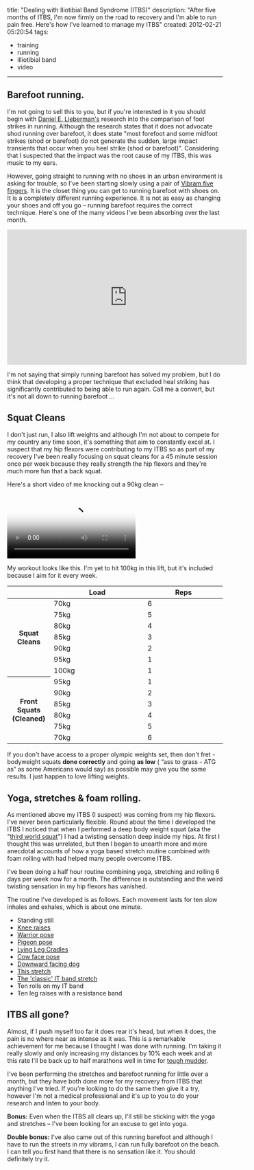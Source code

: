 title: "Dealing with Iliotibial Band Syndrome (ITBS)"
description: "After five months of ITBS, I'm now firmly on the road to recovery and I'm able to run pain free. Here's how I've learned to manage my ITBS"
created: 2012-02-21 05:20:54
tags:
  - training
  - running
  - illiotibial band
  - video
---


## Barefoot running.

I'm not going to sell this to you, but if you're interested in it you should begin with [Daniel E. Lieberman's][0] research into the comparison of foot strikes in running. Although the research states that it does not advocate shod running over barefoot, it does state "most forefoot and some midfoot strikes (shod or barefoot) do not generate the sudden, large impact transients that occur when you heel strike (shod or barefoot)". Considering that I suspected that the impact was the root cause of my ITBS, this was music to my ears.

However, going straight to running with no shoes in an urban environment is asking for trouble, so I've been starting slowly using a pair of [Vibram five fingers][2]. It is the closet thing you can get to running barefoot with shoes on. It is a completely different running experience. It is not as easy as changing your shoes and off you go  &ndash; running barefoot requires the correct technique. Here's one of the many videos I've been absorbing over the last month.

<iframe width="560" height="315" src="http://www.youtube.com/embed/Jio7DK15Q1E" frameborder="0" allowfullscreen></iframe>

I'm not saying that simply running barefoot has solved my problem, but I do think that developing a proper technique that excluded heal striking has significantly contributed to being able to run again. Call me a convert, but it's not all down to running barefoot &hellip;

## Squat Cleans

I don't just run, I also lift weights and although I'm not about to compete for my country any time soon, it's something that aim to constantly excel at.  I suspect that my hip flexors were contributing to my ITBS so as part of my recovery I've been really focusing on squat cleans for a 45 minute session once per week because they really strength the hip flexors and they're much more fun that a back squat.

Here's a short video of me knocking out a 90kg clean &ndash;

<video controls poster="/static/blog/2012/02/19/itbs/clean.poster.jpg">
			<source src="http://dq17qkif1nb90.cloudfront.net/training/2012.02.24.90kg.squatclean.mp4" type='video/mp4; codecs="avc1.42E01E,mp4a.40.2"'>
			<source src="http://dq17qkif1nb90.cloudfront.net/training/2012.02.24.90kg.squatclean.webm"  type='video/webm; codecs="vp8, vorbis"'>
			<object id="flashvideo" width="720" height="540" data="http://releases.flowplayer.org/swf/flowplayer-3.2.7.swf" type="application/x-shockwave-flash">
				<param name="movie" value="http://releases.flowplayer.org/swf/flowplayer-3.2.7.swf" >
				<param name="allowfullscreen" value="true" />
				<param name="allowscriptaccess" value="always" />
				<param name="flashvars" value='config={"clip":{"url":"http://dq17qkif1nb90.cloudfront.net/training/2012.02.24.90kg.squatclean.mp4"}}'>
			</object>
</video>

My workout looks like this. I'm yet to hit 100kg in this lift, but it's included because I aim for it every week.

<table class="data">
  <thead>
      <tr>
        <th width="20%">&nbsp</th>
        <th>Load</th>
        <th>Reps</th>
    </tr>  
  </thead>
  <tbody>
    <tr>
      <th rowspan="8">Squat Cleans</th>
    </tr>
    <tr>
        <td>70kg</td>
        <td>6</td>
    </tr>
    <tr>
        <td>75kg</td>
        <td>5</td>
    </tr>
    <tr>
        <td>80kg</td>
        <td>4</td>
    </tr>
    <tr>
        <td>85kg</td>
        <td>3</td>
    </tr>
    <tr>
        <td>90kg</td>
        <td>2</td>
    </tr>
    <tr>
        <td>95kg</td>
        <td>1</td>
    </tr>
    <tr>
        <td class="border">100kg</td>
        <td class="border">1</td>
    </tr>
    <tr>
      <th rowspan="7">Front Squats (Cleaned)</th>
    </tr>
    <tr>
        <td>95kg</td>
        <td>1</td>
    </tr>
    <tr>
        <td>90kg</td>
        <td>2</td>
    </tr>
    <tr>
        <td>85kg</td>
        <td>3</td>
    </tr>
    <tr>
        <td>80kg</td>
        <td>4</td>
    </tr>
    <tr>
        <td>75kg</td>
        <td>5</td>
    </tr>
    <tr>
        <td class="border">70kg</td>
        <td class="border">6</td>
    </tr>

  </tbody>
</table>

If you don't have access to a proper olympic weights set, then don't fret - bodyweight squats **done correctly** and going **as low** ( &ldquo;ass to grass - ATG as&ldquo; as some Americans would say) as possible may give you the same results. I just happen to love lifting weights.

## Yoga, stretches & foam rolling.

As mentioned above my ITBS (I suspect) was coming from my hip flexors. I've never been particularly flexible. Round about the time I developed the ITBS I noticed that when I performed a deep body weight squat (aka the "[third world squat][3]") I had a twisting sensation deep inside my hips. At first I thought this was unrelated, but then I began to unearth more and more anecdotal accounts of how a yoga based stretch routine combined with foam rolling with had helped many people overcome ITBS.

I've been doing a half hour routine combining yoga, stretching and rolling 6 days per week now for a month. The difference is outstanding and the weird twisting sensation in my hip flexors has vanished.

The routine I've developed is as follows. Each movement lasts for ten slow inhales and exhales, which is about one minute.

* Standing still
* [Knee raises][4]
* [Warrior pose][5]
* [Pigeon pose][6]
* [Lying Leg Cradles][7]
* [Cow face pose][8]
* [Downward facing dog][9]
* [This stretch][10]
* [The 'classic' IT band stretch][11]
* Ten rolls on my IT band
* Ten leg raises with a resistance band

## ITBS all gone?

Almost, if I push myself too far it does rear it's head, but when it does, the pain is no where near as intense as it was. This is a remarkable achievement for me because I thought I was done with running. I'm taking it really slowly and only increasing my distances by 10% each week and at this rate I'll be back up to half marathons well in time for [tough mudder][12].

I've been performing the stretches and barefoot running for little over a month, but they have both done more for my recovery from ITBS that anything I've tried. If you're looking to do the same then give it a try, however I'm not a medical professional and it's up to you to do your research and listen to your body.

**Bonus:** Even when the ITBS all clears up, I'll still be sticking with the yoga and stretches &ndash; I've been looking for an excuse to get into yoga. 

**Double bonus:** I've also came out of this running barefoot and although I have to run the streets in my vibrams, I can run fully barefoot on the beach. I can tell you first hand that there is no sensation like it. You should definitely try it.





[0]: https://en.wikipedia.org/wiki/Iliotibial_tract
[1]: http://www.barefootrunning.fas.harvard.edu/index.html
[2]: http://www.vibramfivefingers.it/product_details.aspx?model=KOMODOSPORT
[3]: http://www.t-nation.com/free_online_article/sports_body_training_performance/the_thirdworld_squat
[4]: http://www.daily-health.org/wp-content/uploads/2010/02/29125061.jpg
[5]: http://christinethompson-blog.com/wp-content/uploads/2009/02/yoga-pose-warrior-1.jpg
[6]: http://www.yogajournal.com/media/originals/2845-32.jpg
[7]: http://books.google.co.uk/books?id=2AQZJW8yRpgC&lpg=PA39&ots=I6BnvPGHL7&dq=lying%20leg%20cradles&pg=PA39#v=onepage&q=lying%20leg%20cradles&f=false
[8]: http://www.yogajournal.com/media/originals/BASICS_206_Gomukhasana_248.jpg
[9]: http://www.essential-yoga-for-men.com/images/downward-facing-dog.jpg
[10]: http://runningtimes.com/rt/images/200405/IT%20Band%20photos%20stretch%203.jpg
[11]: http://runningtimes.com/rt/images/200405/IT%20Band%20stretch%202.jpg
[12]: http://toughmudder.co.uk/events/scotland/